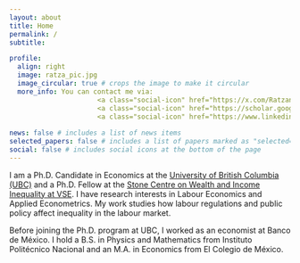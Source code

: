 ```yaml
---
layout: about
title: Home
permalink: /
subtitle: 

profile:
  align: right
  image: ratza_pic.jpg
  image_circular: true # crops the image to make it circular
  more_info: You can contact me via:
                      <a class="social-icon" href="https://x.com/RatzanyelRincon" target="_blank"><i class="fab fa-twitter"></i></a>
                      <a class="social-icon" href="https://scholar.google.ca/citations?user=GUblEwcAAAAJ&hl=en&oi=ao" target="_blank"><i class="fab fa-google"></i></a>
                      <a class="social-icon" href="https://www.linkedin.com/in/ratzanyel-rincón-83b75a183/" target="_blank"><i class="fab fa-linkedin"></i></a>
                  
news: false # includes a list of news items
selected_papers: false # includes a list of papers marked as "selected={true}"
social: false # includes social icons at the bottom of the page
---
```


I am a Ph.D. Candidate in Economics at the [University of British Columbia (UBC)](https://economics.ubc.ca) and a Ph.D. Fellow at the [Stone Centre on Wealth and Income Inequality at VSE](https://stonecentre.economics.ubc.ca). I have research interests in Labour Economics and Applied Econometrics. My work studies how labour regulations and public policy affect inequality in the labour market.

Before joining the Ph.D. program at UBC, I worked as an economist at Banco de México. I hold a B.S. in Physics and Mathematics from Instituto Politécnico Nacional and an M.A. in Economics from El Colegio de México.
